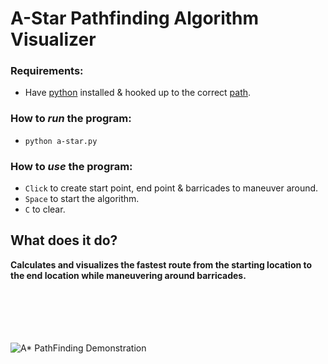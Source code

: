 # A-Star Pathfinding Algorithm Visualizer
### Requirements:
- Have [python](https://www.python.org/downloads/) installed & hooked up to the correct [path](https://www.javatpoint.com/how-to-set-python-path).

### How to _run_ the program:

- `python a-star.py`

### How to _use_ the program:

- `Click` to create start point, end point & barricades to maneuver around.
- `Space` to start the algorithm.
- `C` to clear.
## What does it do?
<b>Calculates and visualizes the fastest route from the starting location to the end location while maneuvering around barricades.</b>  
<br>
<br>
<br>
<br>
<br>

![A* PathFinding Demonstration](https://i.imgur.com/nxsQpjL.gif)
